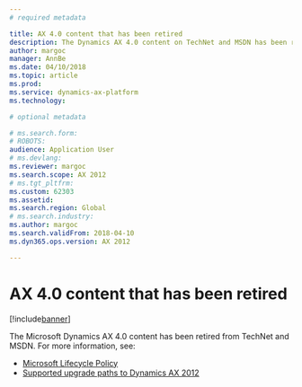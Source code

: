 ```yaml
---
# required metadata

title: AX 4.0 content that has been retired
description: The Dynamics AX 4.0 content on TechNet and MSDN has been retired.
author: margoc
manager: AnnBe
ms.date: 04/10/2018
ms.topic: article
ms.prod: 
ms.service: dynamics-ax-platform
ms.technology: 

# optional metadata

# ms.search.form: 
# ROBOTS: 
audience: Application User
# ms.devlang: 
ms.reviewer: margoc
ms.search.scope: AX 2012
# ms.tgt_pltfrm: 
ms.custom: 62303
ms.assetid: 
ms.search.region: Global
# ms.search.industry: 
ms.author: margoc
ms.search.validFrom: 2018-04-10
ms.dyn365.ops.version: AX 2012

---
```


# AX 4.0 content that has been retired

[!include[banner](../includes/banner.md)]

The Microsoft Dynamics AX 4.0 content has been retired from TechNet and MSDN. For more information, see:

- [Microsoft Lifecycle Policy](https://support.microsoft.com/lifecycle/search?alpha=Microsoft%20Dynamics%20AX%204.0)
- [Supported upgrade paths to Dynamics AX 2012](https://technet.microsoft.com/library/dd362093.aspx)
